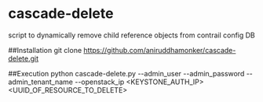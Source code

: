 # cascade-delete
script to dynamically remove child reference objects from contrail config DB

##Installation
git clone https://github.com/aniruddhamonker/cascade-delete.git

##Execution
python cascade-delete.py --admin_user <USERNAME> --admin_password <PASSWD> --admin_tenant_name <TENANT> --openstack_ip <KEYSTONE_AUTH_IP> <UUID_OF_RESOURCE_TO_DELETE>

